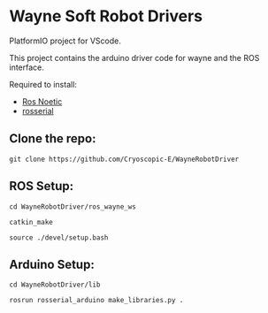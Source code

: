 # Wayne Soft Robot Drivers

PlatformIO project for VScode.

This project contains the arduino driver code for wayne and the ROS interface.



Required to install: 
- [Ros Noetic](http://wiki.ros.org/noetic)
- [rosserial](http://wiki.ros.org/rosserial)

## Clone the repo:

` git clone https://github.com/Cryoscopic-E/WayneRobotDriver `


## ROS Setup:

`cd WayneRobotDriver/ros_wayne_ws `

`catkin_make`

`source ./devel/setup.bash`


## Arduino Setup:

`cd WayneRobotDriver/lib`

`rosrun rosserial_arduino make_libraries.py .`

